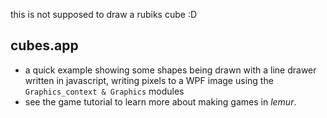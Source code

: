 this is not supposed to draw a rubiks cube :D

## cubes.app

- a quick example showing some shapes being drawn with a line drawer written in javascript, writing pixels to a WPF image using the `Graphics_context & Graphics` modules
- see the game tutorial to learn more about making games in _lemur_.
